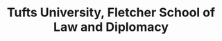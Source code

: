---
layout: repo
title: "Tufts University, Fletcher School of Law and Diplomacy"
id: 18410
permalink: repos/18410/
---